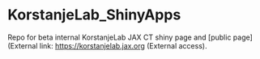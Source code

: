 # KorstanjeLab_ShinyApps
Repo for beta internal KorstanjeLab JAX CT shiny page and [public page](External link: https://korstanjelab.jax.org (External access).
